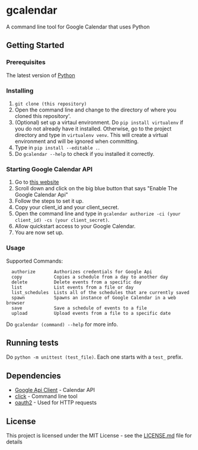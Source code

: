 # gcalendar

A command line tool for Google Calendar that uses Python

## Getting Started

### Prerequisites

The latest version of [Python](https://www.python.org/downloads/)

### Installing

1. `git clone (this repository)`
2. Open the command line and change to the directory of where you cloned this repository'.
3. (Optional) set up a virtaul environment. Do `pip install virtualenv` if you do not already have it installed. Otherwise, go to the project directory and type in `virtualenv venv`. This will create a virtual environment and will be ignored when committing.
4. Type in `pip install --editable .`.
5. Do `gcalendar --help` to check if you installed it correctly.

### Starting Google Calendar API

1. Go to [this website](https://developers.google.com/calendar/quickstart/python)
2. Scroll down and click on the big blue button that says "Enable The Google Calendar Api"
3. Follow the steps to set it up.
4. Copy your client_id and your client_secret.
5. Open the command line and type in `gcalendar authorize -ci (your client_id) -cs (your client_secret)`.
6. Allow quickstart access to your Google Calendar.
7. You are now set up.

### Usage

Supported Commands:
```
  authorize       Authorizes credentials for Google Api
  copy            Copies a schedule from a day to another day
  delete          Delete events from a specific day
  list            List events from a file or day
  list_schedules  Lists all of the schedules that are currently saved
  spawn           Spawns an instance of Google Calendar in a web browser
  save            Save a schedule of events to a file
  upload          Upload events from a file to a specific date
```

Do `gcalendar (command) --help` for more info.

## Running tests

Do `python -m unittest (test_file)`. Each one starts with a `test_` prefix.

## Dependencies

* [Google Api Client](https://developers.google.com/api-client-library/python/) - Calendar API
* [click](https://click.palletsprojects.com/en/7.x/) - Command line tool
* [oauth2](https://github.com/googleapis/oauth2client) - Used for HTTP requests

## License

This project is licensed under the MIT License - see the [LICENSE.md](LICENSE.md) file for details
